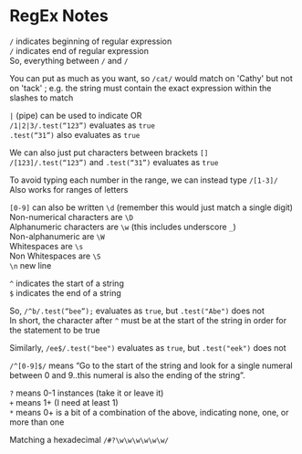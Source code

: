 # RegEx Notes

`/` indicates beginning of regular expression  
`/` indicates end of regular expression  
So, everything between `/` and `/`  

You can put as much as you want, so `/cat/` would match on 'Cathy' but not on 'tack' ; e.g. the string must contain the exact expression within the slashes to match

`|` (pipe) can be used to indicate OR  
`/1|2|3/.test(“123”)` evaluates as `true`  
`.test(“31”)` also evaluates as `true`

We can also just put characters between brackets `[]`  
`/[123]/.test(“123”)` and `.test(“31”)` evaluates as `true`

To avoid typing each number in the range, we can instead type `/[1-3]/`  
Also works for ranges of letters

`[0-9]` can also be written `\d` (remember this would just match a single digit)  
Non-numerical characters are `\D`  
Alphanumeric characters are `\w` (this includes underscore `_`)   
Non-alphanumeric are `\W`  
Whitespaces are `\s`  
Non Whitespaces are `\S`  
`\n` new line

`^` indicates the start of a string  
`$` indicates the end of a string

So, `/^b/.test(“bee”);` evaluates as `true`, but `.test("Abe")` does not  
In short, the character after `^` must be at the start of the string in order for the statement to be true

Similarly, `/ee$/.test("bee")` evaluates as `true`, but `.test("eek")` does not  

`/^[0-9]$/` means “Go to the start of the string and look for a single numeral between 0 and 9..this numeral is also the ending of the string”.

`?` means 0-1 instances (take it or leave it)  
`+` means 1+ (I need at least 1)  
`*` means 0+ is a bit of a combination of the above, indicating none, one, or more than one

Matching a hexadecimal `/#?\w\w\w\w\w\w/`



